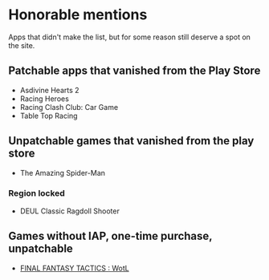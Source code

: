 # Honorable mentions

Apps that didn't make the list, but for some reason still deserve a spot on the site.

## Patchable apps that vanished from the Play Store

- Asdivine Hearts 2
- Racing Heroes 
- Racing Clash Club: Car Game
- Table Top Racing

## Unpatchable games that vanished from the play store

- The Amazing Spider-Man

### Region locked

- DEUL Classic Ragdoll Shooter

## Games without IAP, one-time purchase, unpatchable

- [FINAL FANTASY TACTICS : WotL](https://play.google.com/store/apps/details?id=com.square_enix.android_googleplay.FFT_en2)

